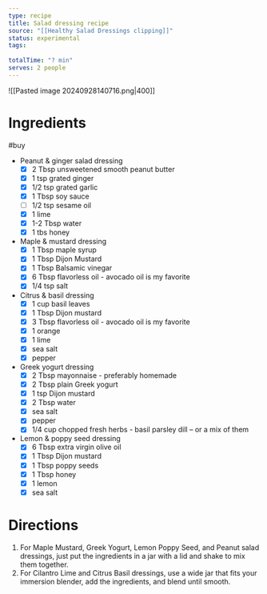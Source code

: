 ```yaml
---
type: recipe
title: Salad dressing recipe
source: "[[Healthy Salad Dressings clipping]]"
status: experimental
tags:
  
totalTime: "? min"
serves: 2 people
---
```

![[Pasted image 20240928140716.png|400]]
# Ingredients
#buy
- Peanut & ginger salad dressing
	- [x] 2 Tbsp unsweetened smooth peanut butter
	- [x] 1 tsp grated ginger
	- [x] 1/2 tsp grated garlic
	- [x] 1 Tbsp soy sauce
	- [ ] 1/2 tsp sesame oil
	- [x] 1 lime
	- [x] 1-2 Tbsp water
	- [x] 1 tbs honey
- Maple & mustard dressing
	- [x] 1 Tbsp maple syrup
	- [x] 1 Tbsp Dijon Mustard
	- [x] 1 Tbsp Balsamic vinegar
	- [x] 6 Tbsp flavorless oil - avocado oil is my favorite
	- [x] 1/4 tsp salt
- Citrus & basil dressing
	- [x] 1 cup basil leaves
	- [x] 1 Tbsp Dijon mustard
	- [x] 3 Tbsp flavorless oil - avocado oil is my favorite
	- [x] 1 orange
	- [x] 1 lime
	- [x] sea salt
	- [x] pepper
- Greek yogurt dressing
	- [x] 2 Tbsp mayonnaise - preferably homemade
	- [x] 2 Tbsp plain Greek yogurt
	- [x] 1 tsp Dijon mustard
	- [x] 2 Tbsp water
	- [x] sea salt
	- [x] pepper
	- [x] 1/4 cup chopped fresh herbs - basil parsley dill – or a mix of them
- Lemon & poppy seed dressing
	- [x] 6 Tbsp extra virgin olive oil
	- [x] 1 Tbsp Dijon mustard
	- [x] 1 Tbsp poppy seeds
	- [x] 1 Tbsp honey
	- [x] 1 lemon
	- [x] sea salt
# Directions
1. For Maple Mustard, Greek Yogurt, Lemon Poppy Seed, and Peanut salad dressings, just put the ingredients in a jar with a lid and shake to mix them together.
2. For Cilantro Lime and Citrus Basil dressings, use a wide jar that fits your immersion blender, add the ingredients, and blend until smooth.